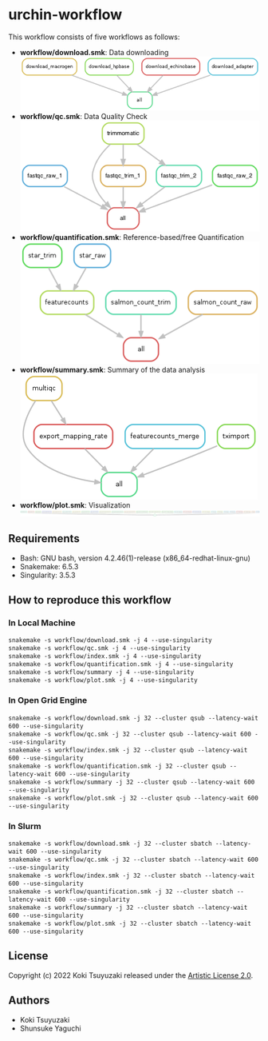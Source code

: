 # urchin-workflow
This workflow consists of five workflows as follows:
- **workflow/download.smk**: Data downloading
![](https://github.com/kokitsuyuzaki/urchin-workflow/blob/master/plot/download.png?raw=true)
-  **workflow/qc.smk**: Data Quality Check
![](https://github.com/kokitsuyuzaki/urchin-workflow/blob/master/plot/qc.png?raw=true)
- **workflow/quantification.smk**: Reference-based/free Quantification
![](https://github.com/kokitsuyuzaki/urchin-workflow/blob/master/plot/quantification.png?raw=true)
- **workflow/summary.smk**: Summary of the data analysis
![](https://github.com/kokitsuyuzaki/urchin-workflow/blob/master/plot/summary.png?raw=true)
- **workflow/plot.smk**: Visualization
![](https://github.com/kokitsuyuzaki/urchin-workflow/blob/master/plot/plot.png?raw=true)

## Requirements
- Bash: GNU bash, version 4.2.46(1)-release (x86_64-redhat-linux-gnu)
- Snakemake: 6.5.3
- Singularity: 3.5.3

## How to reproduce this workflow
### In Local Machine

```
snakemake -s workflow/download.smk -j 4 --use-singularity
snakemake -s workflow/qc.smk -j 4 --use-singularity
snakemake -s workflow/index.smk -j 4 --use-singularity
snakemake -s workflow/quantification.smk -j 4 --use-singularity
snakemake -s workflow/summary -j 4 --use-singularity
snakemake -s workflow/plot.smk -j 4 --use-singularity
```

### In Open Grid Engine

```
snakemake -s workflow/download.smk -j 32 --cluster qsub --latency-wait 600 --use-singularity
snakemake -s workflow/qc.smk -j 32 --cluster qsub --latency-wait 600 --use-singularity
snakemake -s workflow/index.smk -j 32 --cluster qsub --latency-wait 600 --use-singularity
snakemake -s workflow/quantification.smk -j 32 --cluster qsub --latency-wait 600 --use-singularity
snakemake -s workflow/summary -j 32 --cluster qsub --latency-wait 600 --use-singularity
snakemake -s workflow/plot.smk -j 32 --cluster qsub --latency-wait 600 --use-singularity
```

### In Slurm

```
snakemake -s workflow/download.smk -j 32 --cluster sbatch --latency-wait 600 --use-singularity
snakemake -s workflow/qc.smk -j 32 --cluster sbatch --latency-wait 600 --use-singularity
snakemake -s workflow/index.smk -j 32 --cluster sbatch --latency-wait 600 --use-singularity
snakemake -s workflow/quantification.smk -j 32 --cluster sbatch --latency-wait 600 --use-singularity
snakemake -s workflow/summary -j 32 --cluster sbatch --latency-wait 600 --use-singularity
snakemake -s workflow/plot.smk -j 32 --cluster sbatch --latency-wait 600 --use-singularity
```

## License
Copyright (c) 2022 Koki Tsuyuzaki released under the [Artistic License 2.0](http://www.perlfoundation.org/artistic_license_2_0).

## Authors
- Koki Tsuyuzaki
- Shunsuke Yaguchi